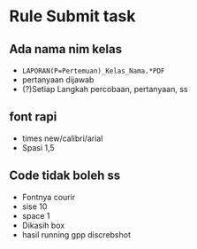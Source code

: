 # Rule Submit task
## Ada nama nim kelas
- ``` LAPORAN(P=Pertemuan)_Kelas_Nama.*PDF ```
- pertanyaan dijawab
- (?)Setiap Langkah percobaan, pertanyaan, ss

## font rapi 
- times new/calibri/arial
- Spasi 1,5

## Code tidak boleh ss
- Fontnya courir
- sise 10
- space 1
- Dikasih box
- hasil running gpp discrebshot

